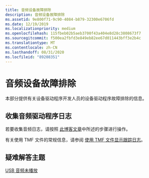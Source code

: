 ```yaml
---
title: 音频设备故障排除
description: 音频设备故障排除
ms.assetid: 9e800f71-9c90-4084-b879-32300e6706fd
ms.date: 12/19/2019
ms.localizationpriority: medium
ms.openlocfilehash: 115fbeb02b5aeb3700f43a404e8d28c3808673f7
ms.sourcegitcommit: f500ea2fbfd3e849eb82ee67d011443bff3e2b4c
ms.translationtype: MT
ms.contentlocale: zh-CN
ms.lasthandoff: 08/31/2020
ms.locfileid: "89208351"
---
```

# <a name="audio-devices-troubleshooting"></a>音频设备故障排除

本部分提供有关设备驱动程序开发人员的设备驱动程序故障排除的信息。

## <a name="collecting-audio-driver-logs"></a>收集音频驱动程序日志

若要收集音频日志，请按照 [此博客文章](https://matthewvaneerde.wordpress.com/2016/09/26/report-problems-with-logs-and-suggest-features-with-the-feedback-hub/)中所述的步骤进行操作。

有关使用 TMF 文件的常规信息，请参阅 [使用 TMF 文件显示跟踪日志](../devtest/displaying-a-trace-log-with-a-tmf-file.md)。

## <a name="troubleshooting-topics"></a>疑难解答主题

[USB 音频未播放 ](usb-audio-not-playing.md)